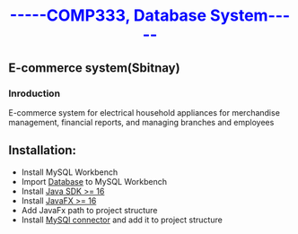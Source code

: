 <center><h1 style="color: blue;">-----COMP333, Database System-----</h1> </center>

<h2> E-commerce system(Sbitnay) </h2>
<h3>Inroduction</h3>
<p>E-commerce system for electrical household appliances for merchandise management, financial reports, and managing branches and employees</p>

## Installation:
  - Install MySQL Workbench
  - Import <a href="https://developer.android.com/](https://github.com/AmeerEleyan/Database-Project-Sbitany/tree/master/DataBase/SbitanySQL)">Database</a> to MySQL      Workbench
  - Install <a href="https://download.oracle.com/java/19/latest/jdk-19_windows-x64_bin.exe">Java SDK >= 16</a>
  - Install <a href="https://gluonhq.com/products/javafx/">JavaFX >= 16</a>
  - Add JavaFx path to project structure
  - Install <a href="https://github.com/AmeerEleyan/Database-Project-Sbitany/tree/master/mysql-connector-java-8.0.28">MySQl connector</a> and add it to project structure

